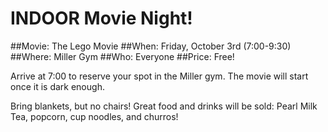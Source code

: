 # INDOOR Movie Night!

##Movie: The Lego Movie
##When: Friday, October 3rd (7:00-9:30) 
##Where: Miller Gym
##Who: Everyone
##Price: Free!


Arrive at 7:00 to reserve your spot in the Miller gym. The movie will start once it is dark enough.

Bring blankets, but no chairs! Great food and drinks will be sold: Pearl Milk Tea, popcorn, cup noodles, and churros!
